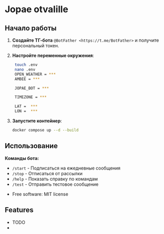 # Jopae otvalille

Начало работы
-----------

1. **Создайте ТГ-бота** `@BotFather <https://t.me/BotFather>` и получите персональный токен.
2. **Настройте переменные окружения**:

   ```bash
    touch .env
    nano .env
    OPEN_WEATHER = ***
    AMBEE = ***

    JOPAE_BOT = ***

    TIMEZONE = ***

    LAT =  ***
    LON =  ***
    ```
3. **Запустите контейнер**:
    ```bash
    docker compose up --d --build
   ```

Использование
-------------

**Команды бота:**

- `/start` - Подписаться на ежедневные сообщения
- `/stop` - Отписаться от рассылки
- `/help` - Показать справку по командам
- `/test` - Отправить тестовое сообщение

* Free software: MIT license

Features
--------

* TODO
*
